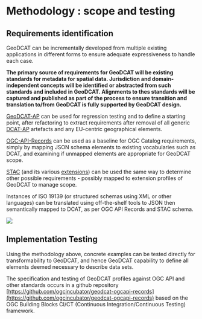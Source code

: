 # Methodology : scope and testing 

## Requirements identification

GeoDCAT can be incrementally developed from multiple existing applications in different forms to ensure adequate expressiveness to handle each case.

**The primary source of requirements for GeoDCAT will be existing standards for metadata for spatial data. Jurisdiction and domain-independent concepts will be identified or abstracted from such standards and included in GeoDCAT. Alignments to thes standards will be captured and published as part of the process to ensure transition and translation to/from GeoDCAT is fully supported by GeoDCAT design.**

[GeoDCAT-AP](https://semiceu.github.io/GeoDCAT-AP/drafts/latest/) can be used for regression testing and to define a starting point, after refactoring to extract requirements after removal of all generic [DCAT-AP](https://semiceu.github.io/DCAT-AP/releases/3.0.0/) artefacts and any EU-centric geographical elements.

[OGC-API-Records](https://github.com/opengeospatial/ogcapi-records) can be used as a baseline for OGC Catalog requirements, simply by mapping JSON schema elements to existing vocabularies such as DCAT, and examining if unmapped elements are appropriate for GeoDCAT scope.  

[STAC](https://github.com/radiantearth/stac-spec) (and its various [extensions](https://github.com/stac-extensions)) can be used the same way to determine other possible requirements - possibly mapped to extension profiles of GeoDCAT to manage scope.

Instances of ISO 19139 (or structured schemas using XML or other languages) can be translated using off-the-shelf tools to JSON then semantically mapped to DCAT, as per OGC API Records and STAC schema.

![](https://lucid.app/publicSegments/view/3f621317-a963-4159-bdec-af4602fa9751/image.png)

## Implementation Testing

Using the methodology above, concrete examples can be tested directly for transformability to GeoDCAT, and hence GeoDCAT capability to define all elements deemed necessary to describe data sets.

The specification and testing of GeoDCAT profiles against OGC API and other standards occurs in a github repository [https://github.com/ogcincubator/geodcat-ogcapi-records](https://github.com/ogcincubator/geodcat-ogcapi-records) based on the OGC Building Blocks CI/CT (Continuous Integration/Continuous Testing) framework. 

